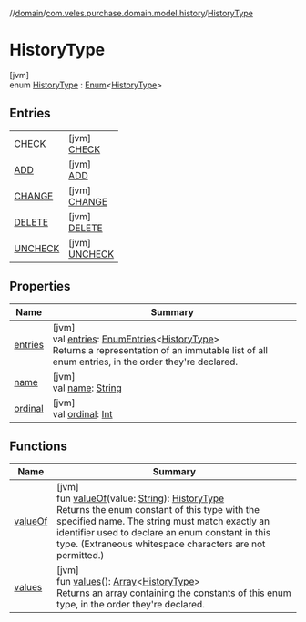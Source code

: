 //[domain](../../../index.md)/[com.veles.purchase.domain.model.history](../index.md)/[HistoryType](index.md)

# HistoryType

[jvm]\
enum [HistoryType](index.md) : [Enum](https://kotlinlang.org/api/latest/jvm/stdlib/kotlin/-enum/index.html)&lt;[HistoryType](index.md)&gt;

## Entries

| | |
|---|---|
| [CHECK](-c-h-e-c-k/index.md) | [jvm]<br>[CHECK](-c-h-e-c-k/index.md) |
| [ADD](-a-d-d/index.md) | [jvm]<br>[ADD](-a-d-d/index.md) |
| [CHANGE](-c-h-a-n-g-e/index.md) | [jvm]<br>[CHANGE](-c-h-a-n-g-e/index.md) |
| [DELETE](-d-e-l-e-t-e/index.md) | [jvm]<br>[DELETE](-d-e-l-e-t-e/index.md) |
| [UNCHECK](-u-n-c-h-e-c-k/index.md) | [jvm]<br>[UNCHECK](-u-n-c-h-e-c-k/index.md) |

## Properties

| Name | Summary |
|---|---|
| [entries](entries.md) | [jvm]<br>val [entries](entries.md): [EnumEntries](https://kotlinlang.org/api/latest/jvm/stdlib/kotlin.enums/-enum-entries/index.html)&lt;[HistoryType](index.md)&gt;<br>Returns a representation of an immutable list of all enum entries, in the order they're declared. |
| [name](../../com.veles.purchase.domain.model.setting/-size-type/-p-e-r-c-e-n-t/index.md#-372974862%2FProperties%2F-1078502285) | [jvm]<br>val [name](../../com.veles.purchase.domain.model.setting/-size-type/-p-e-r-c-e-n-t/index.md#-372974862%2FProperties%2F-1078502285): [String](https://kotlinlang.org/api/latest/jvm/stdlib/kotlin/-string/index.html) |
| [ordinal](../../com.veles.purchase.domain.model.setting/-size-type/-p-e-r-c-e-n-t/index.md#-739389684%2FProperties%2F-1078502285) | [jvm]<br>val [ordinal](../../com.veles.purchase.domain.model.setting/-size-type/-p-e-r-c-e-n-t/index.md#-739389684%2FProperties%2F-1078502285): [Int](https://kotlinlang.org/api/latest/jvm/stdlib/kotlin/-int/index.html) |

## Functions

| Name | Summary |
|---|---|
| [valueOf](value-of.md) | [jvm]<br>fun [valueOf](value-of.md)(value: [String](https://kotlinlang.org/api/latest/jvm/stdlib/kotlin/-string/index.html)): [HistoryType](index.md)<br>Returns the enum constant of this type with the specified name. The string must match exactly an identifier used to declare an enum constant in this type. (Extraneous whitespace characters are not permitted.) |
| [values](values.md) | [jvm]<br>fun [values](values.md)(): [Array](https://kotlinlang.org/api/latest/jvm/stdlib/kotlin/-array/index.html)&lt;[HistoryType](index.md)&gt;<br>Returns an array containing the constants of this enum type, in the order they're declared. |
